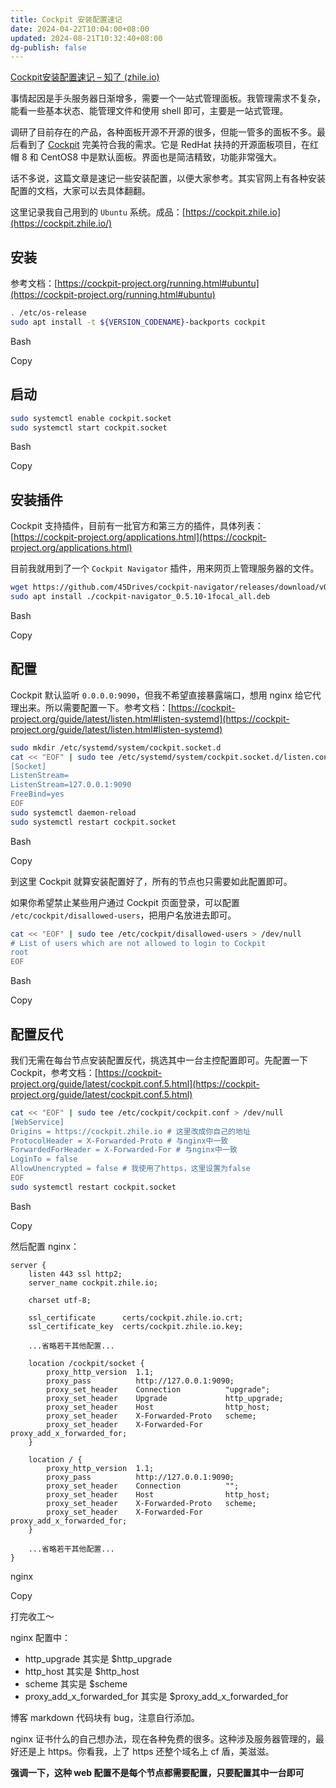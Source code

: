 ```yaml
---
title: Cockpit 安装配置速记
date: 2024-04-22T10:04:00+08:00
updated: 2024-08-21T10:32:40+08:00
dg-publish: false
---
```


[Cockpit安装配置速记 – 知了 (zhile.io)](https://zhile.io/2023/12/30/cockpit-configuration.html#more-614)

事情起因是手头服务器日渐增多，需要一个一站式管理面板。我管理需求不复杂，能看一些基本状态、能管理文件和使用 shell 即可，主要是一站式管理。

调研了目前存在的产品，各种面板开源不开源的很多，但能一管多的面板不多。最后看到了 [Cockpit](https://cockpit-project.org/) 完美符合我的需求。它是 RedHat 扶持的开源面板项目，在红帽 8 和 CentOS8 中是默认面板。界面也是简洁精致，功能非常强大。

话不多说，这篇文章是速记一些安装配置，以便大家参考。其实官网上有各种安装配置的文档，大家可以去具体翻翻。

这里记录我自己用到的 `Ubuntu` 系统。成品：[https://cockpit.zhile.io](https://cockpit.zhile.io/)

## 安装

参考文档：[https://cockpit-project.org/running.html#ubuntu](https://cockpit-project.org/running.html#ubuntu)

```bash
. /etc/os-release
sudo apt install -t ${VERSION_CODENAME}-backports cockpit
```

Bash

Copy

## 启动

```bash
sudo systemctl enable cockpit.socket
sudo systemctl start cockpit.socket
```

Bash

Copy

## 安装插件

Cockpit 支持插件，目前有一批官方和第三方的插件，具体列表：[https://cockpit-project.org/applications.html](https://cockpit-project.org/applications.html)

目前我就用到了一个 `Cockpit Navigator` 插件，用来网页上管理服务器的文件。

```bash
wget https://github.com/45Drives/cockpit-navigator/releases/download/v0.5.10/cockpit-navigator_0.5.10-1focal_all.deb
sudo apt install ./cockpit-navigator_0.5.10-1focal_all.deb
```

Bash

Copy

## 配置

Cockpit 默认监听 `0.0.0.0:9090`，但我不希望直接暴露端口，想用 nginx 给它代理出来。所以需要配置一下。参考文档：[https://cockpit-project.org/guide/latest/listen.html#listen-systemd](https://cockpit-project.org/guide/latest/listen.html#listen-systemd)

```bash
sudo mkdir /etc/systemd/system/cockpit.socket.d
cat << "EOF" | sudo tee /etc/systemd/system/cockpit.socket.d/listen.conf > /dev/null
[Socket]
ListenStream=
ListenStream=127.0.0.1:9090
FreeBind=yes
EOF
sudo systemctl daemon-reload
sudo systemctl restart cockpit.socket
```

Bash

Copy

到这里 Cockpit 就算安装配置好了，所有的节点也只需要如此配置即可。

如果你希望禁止某些用户通过 Cockpit 页面登录，可以配置 `/etc/cockpit/disallowed-users`，把用户名放进去即可。

```bash
cat << "EOF" | sudo tee /etc/cockpit/disallowed-users > /dev/null
# List of users which are not allowed to login to Cockpit
root
EOF
```

Bash

Copy

## 配置反代

我们无需在每台节点安装配置反代，挑选其中一台主控配置即可。先配置一下 Cockpit，参考文档：[https://cockpit-project.org/guide/latest/cockpit.conf.5.html](https://cockpit-project.org/guide/latest/cockpit.conf.5.html)

```bash
cat << "EOF" | sudo tee /etc/cockpit/cockpit.conf > /dev/null
[WebService]
Origins = https://cockpit.zhile.io # 这里改成你自己的地址
ProtocolHeader = X-Forwarded-Proto # 与nginx中一致
ForwardedForHeader = X-Forwarded-For # 与nginx中一致
LoginTo = false
AllowUnencrypted = false # 我使用了https，这里设置为false
EOF
sudo systemctl restart cockpit.socket
```

Bash

Copy

然后配置 nginx：

```nginx
server {
    listen 443 ssl http2;
    server_name cockpit.zhile.io;

    charset utf-8;

    ssl_certificate      certs/cockpit.zhile.io.crt;
    ssl_certificate_key  certs/cockpit.zhile.io.key;

    ...省略若干其他配置...

    location /cockpit/socket {
        proxy_http_version  1.1;
        proxy_pass          http://127.0.0.1:9090;
        proxy_set_header    Connection          "upgrade";
        proxy_set_header    Upgrade             http_upgrade;
        proxy_set_header    Host                http_host;
        proxy_set_header    X-Forwarded-Proto   scheme;
        proxy_set_header    X-Forwarded-For     proxy_add_x_forwarded_for;
    }

    location / {
        proxy_http_version  1.1;
        proxy_pass          http://127.0.0.1:9090;
        proxy_set_header    Connection          "";
        proxy_set_header    Host                http_host;
        proxy_set_header    X-Forwarded-Proto   scheme;
        proxy_set_header    X-Forwarded-For     proxy_add_x_forwarded_for;
    }

    ...省略若干其他配置...
}
```

nginx

Copy

打完收工～

nginx 配置中：

- http_upgrade 其实是 $http_upgrade
- http_host 其实是 $http_host
- scheme 其实是 $scheme
- proxy_add_x_forwarded_for 其实是 $proxy_add_x_forwarded_for

博客 markdown 代码块有 bug，注意自行添加。

nginx 证书什么的自己想办法，现在各种免费的很多。这种涉及服务器管理的，最好还是上 https。你看我，上了 https 还整个域名上 cf 盾，美滋滋。

**强调一下，这种 web 配置不是每个节点都需要配置，只要配置其中一台即可**
